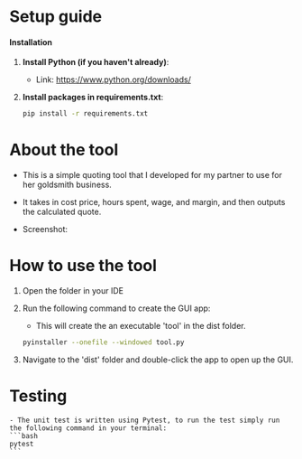 # Setup guide
#### Installation

1. **Install Python (if you haven't already)**:
    - Link: https://www.python.org/downloads/

2. **Install packages in requirements.txt**:
    ```bash
    pip install -r requirements.txt
    ```

# About the tool
* This is a simple quoting tool that I developed for my partner to use for her goldsmith business.

* It takes in cost price, hours spent, wage, and margin, and then outputs the calculated quote.

* Screenshot:



# How to use the tool
1.  Open the folder in your IDE

2. Run the following command to create the GUI app:
    - This will create the an executable 'tool' in the dist folder.
    ```bash
    pyinstaller --onefile --windowed tool.py
    ```
3. Navigate to the 'dist' folder and double-click the app to open up the GUI.

# Testing
    - The unit test is written using Pytest, to run the test simply run the following command in your terminal:
    ```bash
    pytest
    ```